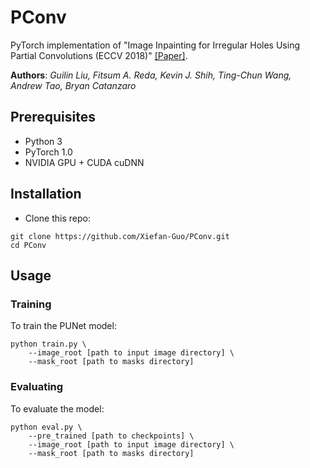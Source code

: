 # PConv

PyTorch implementation of "Image Inpainting for Irregular Holes Using Partial Convolutions (ECCV 2018)" [[Paper]](https://arxiv.org/abs/1804.07723).

**Authors**: _Guilin Liu, Fitsum A. Reda, Kevin J. Shih, Ting-Chun Wang, Andrew Tao, Bryan Catanzaro_

## Prerequisites

* Python 3
* PyTorch 1.0
* NVIDIA GPU + CUDA cuDNN

## Installation

* Clone this repo:

```
git clone https://github.com/Xiefan-Guo/PConv.git
cd PConv
```

## Usage

### Training

To train the PUNet model:

```
python train.py \ 
    --image_root [path to input image directory] \ 
    --mask_root [path to masks directory]
```

### Evaluating

To evaluate the model:

```
python eval.py \
    --pre_trained [path to checkpoints] \
    --image_root [path to input image directory] \ 
    --mask_root [path to masks directory]
```